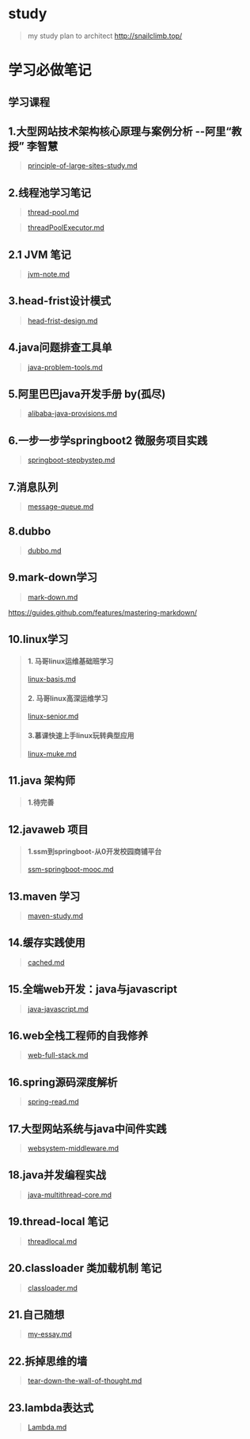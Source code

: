 # study
> my study plan to architect
>  http://snailclimb.top/
# 学习必做笔记

## 学习课程

## 1.大型网站技术架构核心原理与案例分析  --阿里“教授” 李智慧 
> [principle-of-large-sites-study.md](https://github.com/Sunyongguo2016/study/blob/master/principle-of-large-sites-study.md)

## 2.线程池学习笔记 
> [thread-pool.md](https://github.com/Sunyongguo2016/study/blob/master/thread-pool.md)

> [threadPoolExecutor.md](https://github.com/Sunyongguo2016/study/blob/master/threadPoolExecutor.md)

## 2.1 JVM 笔记
> [jvm-note.md](https://github.com/Sunyongguo2016/study/blob/master/jvm-note.md)


## 3.head-frist设计模式
> [head-frist-design.md](https://github.com/Sunyongguo2016/study/blob/master/head-frist-design.md)

## 4.java问题排查工具单
> [java-problem-tools.md](https://github.com/Sunyongguo2016/study/blob/master/java-problem-tools.md)

## 5.阿里巴巴java开发手册 by(孤尽)
> [alibaba-java-provisions.md](https://github.com/Sunyongguo2016/study/blob/master/alibaba-java-provisions.md)

## 6.一步一步学springboot2 微服务项目实践 
> [springboot-stepbystep.md](https://github.com/Sunyongguo2016/study/blob/master/springboot-stepbystep.md)

## 7.消息队列 
> [message-queue.md](https://github.com/Sunyongguo2016/study/blob/master/message-queue.md)


## 8.dubbo 
> [dubbo.md](https://github.com/Sunyongguo2016/study/blob/master/dubbo.md)



## 9.mark-down学习 
> [mark-down.md](https://github.com/Sunyongguo2016/study/blob/master/mark-down.md "mark-down")

https://guides.github.com/features/mastering-markdown/

## 10.linux学习  
> #### 1. 马哥linux运维基础班学习
> [linux-basis.md](https://github.com/Sunyongguo2016/study/blob/master/linux-basis.md)
> #### 2. 马哥linux高深运维学习
> [linux-senior.md](https://github.com/Sunyongguo2016/study/blob/master/linux-senior.md "linux-senior.md") 
> #### 3.慕课快速上手linux玩转典型应用
> [linux-muke.md](https://github.com/Sunyongguo2016/study/blob/master/linux-muke.md) 

## 11.java 架构师 
> #### 1.待完善

## 12.javaweb 项目  
> #### 1.ssm到springboot-从0开发校园商铺平台
> [ssm-springboot-mooc.md](https://github.com/Sunyongguo2016/study/blob/master/ssm-springboot-mooc.md)


## 13.maven 学习  
> [maven-study.md](https://github.com/Sunyongguo2016/study/blob/master/maven-study.md)


## 14.缓存实践使用 
> [cached.md](https://github.com/Sunyongguo2016/study/blob/master/cached.md)

## 15.全端web开发：java与javascript 
> [java-javascript.md](https://github.com/Sunyongguo2016/study/blob/master/java-javascript.md)

## 16.web全栈工程师的自我修养 
> [web-full-stack.md](https://github.com/Sunyongguo2016/study/blob/master/web-full-stack.md)

## 16.spring源码深度解析
> [spring-read.md](https://github.com/Sunyongguo2016/study/blob/master/spring-read.md)


## 17.大型网站系统与java中间件实践
> [websystem-middleware.md](https://github.com/Sunyongguo2016/study/blob/master/websystem-middleware.md)

## 18.java并发编程实战 
> [java-multithread-core.md](https://github.com/Sunyongguo2016/study/blob/master/java-multithread-core.md)


## 19.thread-local 笔记
> [threadlocal.md](https://github.com/Sunyongguo2016/study/blob/master/threadlocal.md)


## 20.classloader 类加载机制 笔记
> [classloader.md](https://github.com/Sunyongguo2016/study/blob/master/classloader.md)

## 21.自己随想
> [my-essay.md](https://github.com/Sunyongguo2016/study/blob/master/my-essays.md)


## 22.拆掉思维的墙
> [tear-down-the-wall-of-thought.md](https://github.com/Sunyongguo2016/study/blob/master/tear-down-the-wall-of-thought.md)

## 23.lambda表达式
> [Lambda.md](https://github.com/Sunyongguo2016/study/blob/master/Lambda.md)

